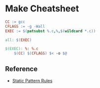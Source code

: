 # Make Cheatsheet

```makefile
CC := gcc
CFLAGS := -g -Wall
EXEC := $(patsubst %.c,%,$(wildcard *.c))

all: $(EXEC)

$(EXEC): %: %.c
	$(CC) $(CFLAGS) $< -o $@
```

## Reference
* [Static Pattern Rules](https://www.gnu.org/software/make/manual/html_node/Static-Usage.html#Static-Usage)